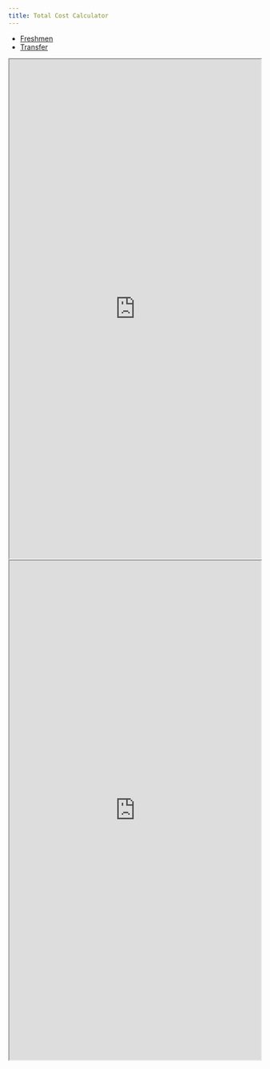 ```yaml
---
title: Total Cost Calculator
---
```


 <div class="row">
    <div class="col s12">
      <ul class="tabs">
        <li class="tab col s6"><a href="#test1">Freshmen</a></li>
        <li class="tab col s6"><a  href="#test2">Transfer</a></li>
      </ul>
    </div>
    <div id="test1" class="col s12">
    <iframe src="https://tcc.noellevitz.com:443/The%20Masters%20University/Freshman-Students" width="100%" height="1000px">Your browser must support iframes to view this Calculator.</iframe>
    </div>
    <div id="test2" class="col s12">
    <iframe src="https://tcc.noellevitz.com:443/The%20Masters%20University/Transfer-Students" width="100%" height="1000px">Your browser must support iframes to view this Calculator.</iframe>
    </div>
  </div>
